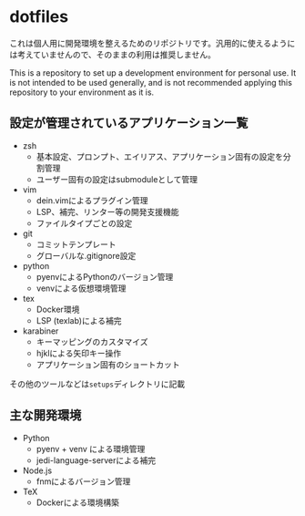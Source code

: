 # dotfiles
これは個人用に開発環境を整えるためのリポジトリです。汎用的に使えるようには考えていませんので、そのままの利用は推奨しません。

This is a repository to set up a development environment for personal use. It is not intended to be used generally, and is not recommended applying this repository to your environment as it is.

## 設定が管理されているアプリケーション一覧
- zsh
  - 基本設定、プロンプト、エイリアス、アプリケーション固有の設定を分割管理
  - ユーザー固有の設定はsubmoduleとして管理
- vim
  - dein.vimによるプラグイン管理
  - LSP、補完、リンター等の開発支援機能
  - ファイルタイプごとの設定
- git
  - コミットテンプレート
  - グローバルな.gitignore設定
- python
  - pyenvによるPythonのバージョン管理
  - venvによる仮想環境管理
- tex
  - Docker環境
  - LSP (texlab)による補完
- karabiner
  - キーマッピングのカスタマイズ
  - hjklによる矢印キー操作
  - アプリケーション固有のショートカット

その他のツールなどは`setups`ディレクトリに記載

## 主な開発環境
- Python
  - pyenv + venv による環境管理
  - jedi-language-serverによる補完
- Node.js
  - fnmによるバージョン管理
- TeX
  - Dockerによる環境構築
